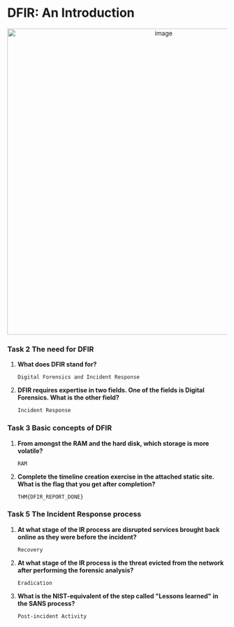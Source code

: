 # DFIR: An Introduction

<p align="center">
  <img title="image" src='https://tryhackme-images.s3.amazonaws.com/room-icons/d49843a1895abcd6c48804eb3247e3ae.png' width=700 />
</p>

### Task 2 The need for DFIR
1. **What does DFIR stand for?**
    ```
    Digital Forensics and Incident Response
    ```

2. **DFIR requires expertise in two fields. One of the fields is Digital Forensics. What is the other field?**
    ```
    Incident Response
    ```

### Task 3 Basic concepts of DFIR
1. **From amongst the RAM and the hard disk, which storage is more volatile?**
    ```
    RAM
    ```

2. **Complete the timeline creation exercise in the attached static site. What is the flag that you get after completion?**
    ```
    THM{DFIR_REPORT_DONE}
    ```

### Task 5 The Incident Response process
1. **At what stage of the IR process are disrupted services brought back online as they were before the incident?**
    ```
    Recovery
    ```

2. **At what stage of the IR process is the threat evicted from the network after performing the forensic analysis?**
    ```
    Eradication
    ```

3. **What is the NIST-equivalent of the step called "Lessons learned" in the SANS process?**
    ```
    Post-incident Activity
    ```